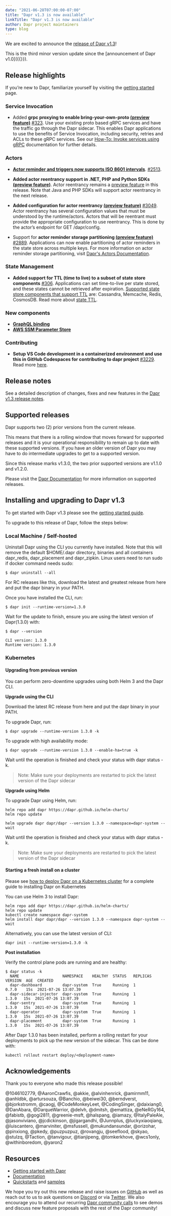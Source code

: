 ```yaml
---
date: "2021-06-28T07:00:00-07:00"
title: "Dapr v1.3 is now available"
linkTitle: "Dapr v1.3 is now available"
author: Dapr project maintainers
type: blog
---
```


We are excited to announce the [release of Dapr v1.3](https://github.com/dapr/dapr/releases/tag/v1.3.0)!

This is the third minor version update since the [announcement of Dapr v1.0]({{<ref v1-announcement>}}).

## Release highlights
If you’re new to Dapr, familiarize yourself by visiting the [getting started](https://docs.dapr.io/getting-started/) page.

### Service Invocation
- Added **grpc proxying to enable bring-your-own-proto [(preview feature)](https://docs.dapr.io/operations/support/support-preview-features.md)** [#323](https://github.com/dapr/dapr/issues/3231). Use your existing proto based gRPC services and have the traffic go through the Dapr sidecar. This enables Dapr applications to use the benefits of Service Invocation, including security, retries and ACLs to these gRPC services. See our [How-To: Invoke services using gRPC](https://docs.dapr.io/developing-applications/building-blocks/service-invocation/howto-invoke-services-grpc/) documentation for further details. 

### Actors
- [**Actor reminder and triggers now supports ISO 8601 intervals**](https://docs.dapr.io/developing-applications/building-blocks/actors/howto-actors.md). [#2513](https://github.com/dapr/dapr/issues/2513).

- **Added actor reentrancy support in .NET, PHP and Python SDKs [(preview feature)](https://docs.dapr.io/operations/support/support-preview-features.md)**. Actor reentrancy remains a [preview feature](https://docs.dapr.io/operations/support/support-preview-features.md) in this release. Note that Java and PHP SDKs will support actor reentrancy in the next release.


- **Added configuration for actor reentrancy [(preview feature)](https://docs.dapr.io/operations/support/support-preview-features.md)** [#3049](https://github.com/dapr/dapr/issues/3049). Actor reentrancy has several configuration values that must be understood by the runtime/actors. Actors that will be reentrant must  provide the appropriate configuration to use reentrancy. This is done by the actor’s endpoint for GET /dapr/config. 

- Support for **actor reminder storage partitioning [(preview feature)](https://docs.dapr.io/operations/support/support-preview-features.md)** [#2889](https://github.com/dapr/dapr/issues/2889). Applications can now enable partitioning of actor reminders in the state store across multiple keys. For more information on actor reminder storage partitioning, visit [Dapr's Actors Documentation]().

### State Management  
- **Added support for TTL (time to live) to a subset of state store components** [#306](https://github.com/dapr/components-contrib/issues/306). Applications can set time-to-live per state stored, and these states cannot be retrieved after expiration. [Supported state store components that support TTL](https://docs.dapr.io/reference/components-reference/supported-state-stores/) are: Cassandra, Memcache, Redis, CosmosDB. Read more about [state TTL](https://docs.dapr.io/developing-applications/building-blocks/state-management/state-store-ttl/).

### New components
- [**GraphQL binding**](https://docs.dapr.io/reference/components-reference/supported-bindings/graghql/)
- [**AWS SSM Parameter Store**](https://docs.dapr.io/reference/components-reference/supported-secret-stores/aws-parameter-store/)

### Contributing
- **Setup VS Code development in a containerized environment and use this in GitHub Codespaces for contributing to dapr project** [#3229](https://github.com/dapr/dapr/issues/3229). Read more [here](https://github.com/dapr/dapr/blob/master/docs/development/setup-dapr-development-using-vscode.md).

## Release notes
See a detailed description of changes, fixes and new features in the [Dapr v1.3 release notes](https://github.com/dapr/dapr/releases/tag/v1.3.0).  

## Supported releases   
Dapr supports two (2) prior versions from the current release. 

This means that there is a rolling window that moves forward for supported releases and it is your operational responsibility to remain up to date with these supported versions. If you have an older version of Dapr you may have to do intermediate upgrades to get to a supported version.

Since this release marks v1.3.0, the two prior supported versions are v1.1.0 and v1.2.0. 

Please visit the [Dapr Documentation](https://docs.dapr.io/operations/support/support-release-policy/) for more information on supported releases.

## Installing and upgrading to Dapr v1.3

To get started with Dapr v1.3 please see the [getting started guide](https://docs.dapr.io/getting-started/).

To upgrade to this release of Dapr, follow the steps below:  

### Local Machine / Self-hosted

Uninstall Dapr using the CLI you currently have installed. Note that this will remove the default $HOME/.dapr directory, binaries and all containers dapr_redis, dapr_placement and dapr_zipkin. Linux users need to run sudo if docker command needs sudo:

```
$ dapr uninstall --all
```

For RC releases like this, download the latest and greatest release from here and put the dapr binary in your PATH.

Once you have installed the CLI, run:

```
$ dapr init --runtime-version=1.3.0
```

Wait for the update to finish, ensure you are using the latest version of Dapr(1.3.0) with:

```
$ dapr --version

CLI version: 1.3.0
Runtime version: 1.3.0
```

### Kubernetes

#### Upgrading from previous version

You can perform zero-downtime upgrades using both Helm 3 and the Dapr CLI.

**Upgrade using the CLI**

Download the latest RC release from here and put the dapr binary in your PATH.

To upgrade Dapr, run:

```
$ dapr upgrade --runtime-version 1.3.0 -k
```
To upgrade with high availability mode:

```
$ dapr upgrade --runtime-version 1.3.0 --enable-ha=true -k
```

Wait until the operation is finished and check your status with dapr status -k.

> Note: Make sure your deployments are restarted to pick the latest version of the Dapr sidecar

**Upgrade using Helm**

To upgrade Dapr using Helm, run:

```
helm repo add dapr https://dapr.github.io/helm-charts/
helm repo update

helm upgrade dapr dapr/dapr --version 1.3.0 --namespace=dapr-system --wait
```

Wait until the operation is finished and check your status with dapr status -k.

> Note: Make sure your deployments are restarted to pick the latest version of the Dapr sidecar

#### Starting a fresh install on a cluster

Please see [how to deploy Dapr on a Kubernetes cluster](https://docs.dapr.io/operations/hosting/kubernetes/kubernetes-deploy/) for a complete guide to installing Dapr on Kubernetes

You can use Helm 3 to install Dapr:
```
helm repo add dapr https://dapr.github.io/helm-charts/
helm repo update
kubectl create namespace dapr-system
helm install dapr dapr/dapr --version 1.3.0 --namespace dapr-system --wait
```

Alternatively, you can use the latest version of CLI:

```
dapr init --runtime-version=1.3.0 -k
```

**Post installation**

Verify the control plane pods are running and are healthy:

```
$ dapr status -k
  NAME                   NAMESPACE    HEALTHY  STATUS   REPLICAS  VERSION  AGE  CREATED
  dapr-dashboard         dapr-system  True     Running  1         0.7.0    15s  2021-07-26 13:07.39
  dapr-sidecar-injector  dapr-system  True     Running  1         1.3.0   15s  2021-07-26 13:07.39
  dapr-sentry            dapr-system  True     Running  1         1.3.0   15s  2021-07-26 13:07.39
  dapr-operator          dapr-system  True     Running  1         1.3.0   15s  2021-07-26 13:07.39
  dapr-placement         dapr-system  True     Running  1         1.3.0   15s  2021-07-26 13:07.39
```

After Dapr 1.3.0 has been installed, perform a rolling restart for your deployments to pick up the new version of the sidecar.
This can be done with:

```
kubectl rollout restart deploy/<deployment-name>
```

## Acknowledgements
Thank you to everyone who made this release possible!

@1046102779, @AaronCrawfis, @akkie, @alvinhenrick, @amirmm11, @anhldbk, @artursouza, @Banchio, @beiwei30, @berndverst, @bjorkstromm, @caogj, @CodeMonkeyLeet, @CodingSinger, @daixiang0, @DanAbara, @DarqueWarrior, @delvh, @dmitsh, @emattiza, @eNeRGy164, @fabistb, @gogi2811, @greenie-msft, @halspang, @iamazy, @ItalyPaleAle, @jasonviviano, @jcdickinson, @jigargandhi, @Junnplus, @luckyxiaoqiang, @luiscantero, @marviniter, @msfussell, @mukundansundar, @orizohar, @pinxiong, @pkedy, @puzpuzpuz, @rovangju, @seeflood, @skyao, @stulzq, @Taction, @tanvigour, @tianjipeng, @tomkerkhove, @wcs1only, @withinboredom, @yaron2

## Resources

- [Getting started with Dapr](https://docs.dapr.io/getting-started/)
- [Documentation](https://docs.dapr.io/)
- [Quickstarts](https://github.com/dapr/quickstarts/tree/v1.3.0) and [samples](https://github.com/dapr/samples)

We hope you try out this new release and raise issues on [GitHub](https://github.com/dapr) as well as reach out to us to ask questions on [Discord](https://aka.ms/dapr-discord) or via [Twitter](https://twitter.com/daprdev). We also encourage you to attend our recurring [Dapr community calls](https://github.com/dapr/community#community-meetings) to see demos and discuss new feature proposals with the rest of the Dapr community!
